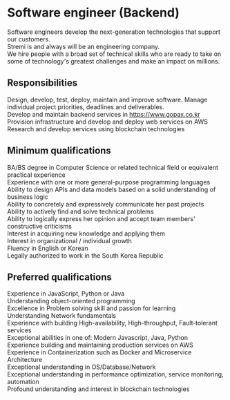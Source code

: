 # Software engineer (Backend)   
Software engineers develop the next-generation technologies that support our customers.   
Stremi is and always will be an engineering company.   
We hire people with a broad set of technical skills who are ready to take on some of technology's greatest challenges and make an impact on millions.   
   
## Responsibilities   
Design, develop, test, deploy, maintain and improve software. Manage individual project priorities, deadlines and deliverables.   
Develop and maintain backend services in https://www.gopax.co.kr   
Provision infrastructure and develop and deploy web services on AWS   
Research and develop services using blockchain technologies   
   
## Minimum qualifications   
BA/BS degree in Computer Science or related technical field or equivalent practical experience   
Experience with one or more general-purpose programming languages   
Ability to design APIs and data models based on a solid understanding of business logic   
Ability to concretely and expressively communicate her past projects   
Ability to actively find and solve technical problems   
Ability to logically express her opinion and accept team members' constructive criticisms   
Interest in acquiring new knowledge and applying them   
Interest in organizational / individual growth   
Fluency in English or Korean   
Legally authorized to work in the South Korea Republic   
   
## Preferred qualifications   
Experience in JavaScript, Python or Java   
Understanding object-oriented programming   
Excellence in Problem solving skill and passion for learning   
Understanding Network fundamentals   
Experience with building High-availability, High-throughput, Fault-tolerant services   
Exceptional abilities in one of: Modern Javascript, Java, Python   
Experience building and maintaining production services on AWS   
Experience in Containerization such as Docker and Microservice Architecture   
Exceptional understanding in OS/Database/Network   
Exceptional understanding in performance optimization, service monitoring, automation   
Profound understanding and interest in blockchain technologies   